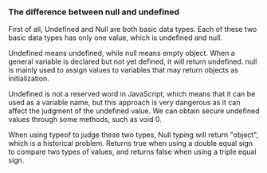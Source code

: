 ### The difference between null and undefined

First of all, Undefined and Null are both basic data types. Each of these two basic data types has only one value, which is undefined and null.

Undefined means undefined, while null means empty object. When a general variable is declared but not yet defined, it will return undefined. null is mainly used to assign values to variables that may return objects as initialization.

Undefined is not a reserved word in JavaScript, which means that it can be used as a variable name, but this approach is very dangerous as it can affect the judgment of the undefined value. We can obtain secure undefined values through some methods, such as void 0.

When using typeof to judge these two types, Null typing will return "object", which is a historical problem. Returns true when using a double equal sign to compare two types of values, and returns false when using a triple equal sign.